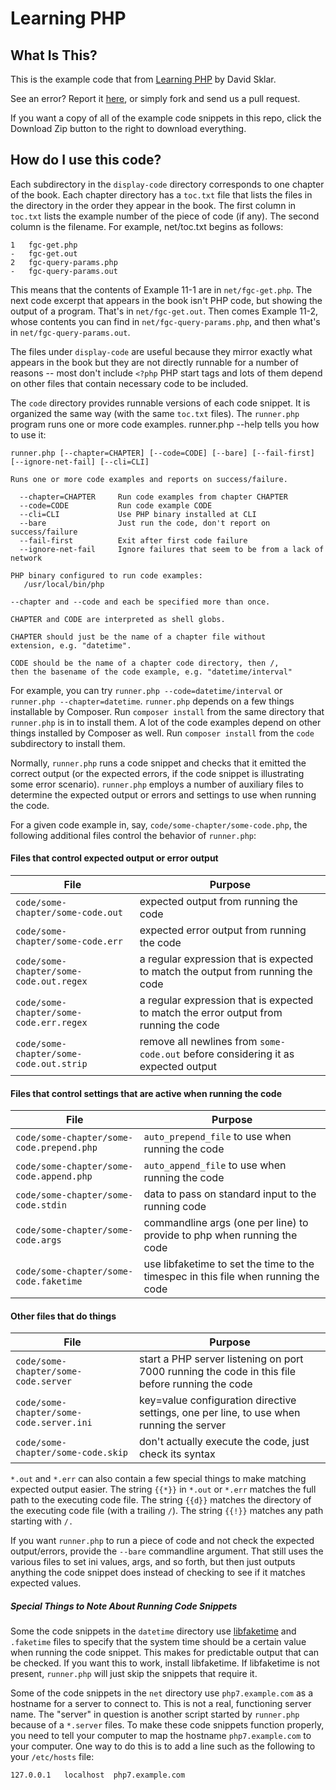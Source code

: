 Learning PHP
==========

## What Is This?

This is the example code that from [Learning PHP](http://shop.oreilly.com/product/0636920043034.do) by David Sklar.

See an error? Report it [here](http://oreilly.com/catalog/errata.csp?isbn=0636920043034), or simply fork and send us a pull request.

If you want a copy of all of the example code snippets in this repo, click the Download Zip button to the right to download everything.

## How do I use this code?

Each subdirectory in the `display-code` directory corresponds to one chapter of the book. Each chapter directory has a `toc.txt` file that lists the files in the directory in the order they appear in the book. The first column in `toc.txt` lists the example number of the piece of code (if any). The second column is the filename. For example, net/toc.txt begins as follows:

    1	fgc-get.php
    -	fgc-get.out
    2	fgc-query-params.php
    -	fgc-query-params.out

This means that the contents of Example 11-1 are in `net/fgc-get.php`. The next code excerpt that appears in the book isn't PHP code, but showing the output of a program. That's in `net/fgc-get.out`. Then comes Example 11-2, whose contents you can find in `net/fgc-query-params.php`, and then what's in `net/fgc-query-params.out`.

The files under `display-code` are useful because they mirror exactly what appears in the book but they are not directly runnable for a number of reasons -- most don't include `<?php` PHP start tags and lots of them depend on other files that contain necessary code to be included.

The `code` directory provides runnable versions of each code snippet. It is organized the same way (with the same `toc.txt` files). The `runner.php` program runs one or more code examples. runner.php --help tells you how to use it:

```
runner.php [--chapter=CHAPTER] [--code=CODE] [--bare] [--fail-first] [--ignore-net-fail] [--cli=CLI]

Runs one or more code examples and reports on success/failure.

  --chapter=CHAPTER     Run code examples from chapter CHAPTER
  --code=CODE           Run code example CODE
  --cli=CLI             Use PHP binary installed at CLI
  --bare                Just run the code, don't report on success/failure
  --fail-first          Exit after first code failure
  --ignore-net-fail     Ignore failures that seem to be from a lack of network

PHP binary configured to run code examples:
   /usr/local/bin/php

--chapter and --code and each be specified more than once.

CHAPTER and CODE are interpreted as shell globs.

CHAPTER should just be the name of a chapter file without
extension, e.g. "datetime".

CODE should be the name of a chapter code directory, then /,
then the basename of the code example, e.g. "datetime/interval"
```

For example, you can try `runner.php --code=datetime/interval` or `runner.php --chapter=datetime`. `runner.php` depends on a few things installable by Composer. Run `composer install` from the same directory that `runner.php` is in to install them. A lot of the code examples depend on other things installed by Composer as well. Run `composer install` from the `code` subdirectory to install them.

Normally, `runner.php` runs a code snippet and checks that it emitted the correct output (or the expected errors, if the code snippet is illustrating some error scenario). `runner.php` employs a number of auxiliary files to determine the expected output or errors and settings to use when running the code.

For a given code example in, say, `code/some-chapter/some-code.php`, the following additional files control the behavior of `runner.php`:


#### Files that control expected output or error output
| File | Purpose
| --- | ---
| `code/some-chapter/some-code.out` | expected output from running the code
| `code/some-chapter/some-code.err` | expected error output from running the code
| `code/some-chapter/some-code.out.regex` | a regular expression that is expected to match the output from running the code
| `code/some-chapter/some-code.err.regex` | a regular expression that is expected to match the error output from running the code
| `code/some-chapter/some-code.out.strip` | remove all newlines from `some-code.out` before considering it as expected output

#### Files that control settings that are active when running the code
| File | Purpose
| --- | ---
| `code/some-chapter/some-code.prepend.php` | `auto_prepend_file` to use when running the code
| `code/some-chapter/some-code.append.php` | `auto_append_file` to use when running the code
| `code/some-chapter/some-code.stdin` | data to pass on standard input to the running code
| `code/some-chapter/some-code.args` | commandline args (one per line) to provide to php when running the code
| `code/some-chapter/some-code.faketime` | use libfaketime to set the time to the timespec in this file when running the code

#### Other files that do things
| File | Purpose
| --- | ---
| `code/some-chapter/some-code.server` | start a PHP server listening on port 7000 running the code in this file before running the code
| `code/some-chapter/some-code.server.ini` | key=value configuration directive settings, one per line, to use when running the server
| `code/some-chapter/some-code.skip` |      don't actually execute the code, just check its syntax

`*.out` and `*.err` can also contain a few special things to make matching expected output easier. The string `{{*}}` in `*.out` or `*.err` matches the full path to the executing code file. The string `{{d}}` matches the directory of the executing code file (with a trailing `/`). The string `{{!}}` matches any path starting with `/.`

If you want `runner.php` to run a piece of code and not check the expected output/errors, provide the `--bare` commandline argument. That still uses the various files to set ini values, args, and so forth, but then just outputs anything the code snippet does instead of checking to see if it matches expected values.

##### Special Things to Note About Running Code Snippets

Some the code snippets in the `datetime` directory use [libfaketime](https://github.com/wolfcw/libfaketime) and `.faketime` files to specify that the system time should be a certain value when running the code snippet. This makes for predictable output that can be checked. If you want this to work, install libfaketime. If libfaketime is not present, `runner.php` will just skip the snippets that require it.

Some of the code snippets in the `net` directory use `php7.example.com` as a hostname for a server to connect to. This is not a real, functioning server name. The "server" in question is another script started by `runner.php` because of a `*.server` files. To make these code snippets function properly, you need to tell your computer to map the hostname `php7.example.com` to your computer. One way to do this is to add a line such as the following to your `/etc/hosts` file:

```
127.0.0.1	localhost  php7.example.com
```
